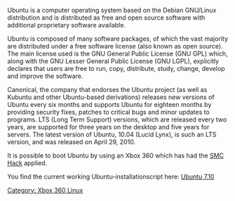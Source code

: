 Ubuntu is a computer operating system based on the Debian GNU/Linux
distribution and is distributed as free and open source software with
additional proprietary software available.

Ubuntu is composed of many software packages, of which the vast majority
are distributed under a free software license (also known as open
source). The main license used is the GNU General Public License (GNU
GPL) which, along with the GNU Lesser General Public License (GNU LGPL),
explicitly declares that users are free to run, copy, distribute, study,
change, develop and improve the software.

Canonical, the company that endorses the Ubuntu project (as well as
Kubuntu and other Ubuntu-based derivations) releases new versions of
Ubuntu every six months and supports Ubuntu for eighteen months by
providing security fixes, patches to critical bugs and minor updates to
programs. LTS (Long Term Support) versions, which are released every two
years, are supported for three years on the desktop and five years for
servers. The latest version of Ubuntu, 10.04 (Lucid Lynx), is such an
LTS version, and was released on April 29, 2010.

It is possible to boot Ubuntu by using an Xbox 360 which has had the
[SMC Hack](SMC_Hack) applied.

You find the current working Ubuntu-installationscript here:
[Ubuntu 7.10](Ubuntu7_10)

[Category: Xbox 360 Linux](../Category_Xbox360_Linux)
